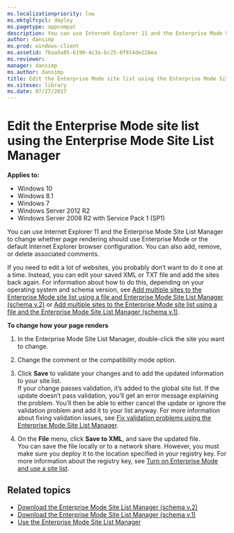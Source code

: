 ```yaml
---
ms.localizationpriority: low
ms.mktglfcycl: deploy
ms.pagetype: appcompat
description: You can use Internet Explorer 11 and the Enterprise Mode Site List Manager to change whether page rendering should use Enterprise Mode or the default Internet Explorer browser configuration. You can also add, remove, or delete associated comments.
author: dansimp
ms.prod: windows-client
ms.assetid: 76aa9a85-6190-4c3a-bc25-0f914de228ea
ms.reviewer: 
manager: dansimp
ms.author: dansimp
title: Edit the Enterprise Mode site list using the Enterprise Mode Site List Manager (Internet Explorer 11 for IT Pros)
ms.sitesec: library
ms.date: 07/27/2017
---
```



# Edit the Enterprise Mode site list using the Enterprise Mode Site List Manager

**Applies to:**

-   Windows 10
-   Windows 8.1
-   Windows 7
-   Windows Server 2012 R2
-   Windows Server 2008 R2 with Service Pack 1 (SP1)

You can use Internet Explorer 11 and the Enterprise Mode Site List Manager to change whether page rendering should use Enterprise Mode or the default Internet Explorer browser configuration. You can also add, remove, or delete associated comments.

If you need to edit a lot of websites, you probably don’t want to do it one at a time. Instead, you can edit your saved XML or TXT file and add the sites back again. For information about how to do this, depending on your operating system and schema version, see [Add multiple sites to the Enterprise Mode site list using a file and Enterprise Mode Site List Manager (schema v.2)](add-multiple-sites-to-enterprise-mode-site-list-using-the-version-2-schema-and-enterprise-mode-tool.md) or [Add multiple sites to the Enterprise Mode site list using a file and the Enterprise Mode Site List Manager (schema v.1)](add-multiple-sites-to-enterprise-mode-site-list-using-the-version-1-schema-and-enterprise-mode-tool.md).

 **To change how your page renders**

1.  In the Enterprise Mode Site List Manager, double-click the site you want to change.

2.  Change the comment or the compatibility mode option.

3.  Click **Save** to validate your changes and to add the updated information to your site list.<br>
If your change passes validation, it’s added to the global site list. If the update doesn’t pass validation, you’ll get an error message explaining the problem. You’ll then be able to either cancel the update or ignore the validation problem and add it to your list anyway. For more information about fixing validation issues, see [Fix validation problems using the Enterprise Mode Site List Manager](fix-validation-problems-using-the-enterprise-mode-site-list-manager.md).

4.  On the **File** menu, click **Save to XML**, and save the updated file.<br>
You can save the file locally or to a network share. However, you must make sure you deploy it to the location specified in your registry key. For more information about the registry key, see [Turn on Enterprise Mode and use a site list](turn-on-enterprise-mode-and-use-a-site-list.md).

## Related topics
- [Download the Enterprise Mode Site List Manager (schema v.2)](https://go.microsoft.com/fwlink/p/?LinkId=716853)
- [Download the Enterprise Mode Site List Manager (schema v.1)](https://go.microsoft.com/fwlink/p/?LinkID=394378)
- [Use the Enterprise Mode Site List Manager](use-the-enterprise-mode-site-list-manager.md)
 

 



